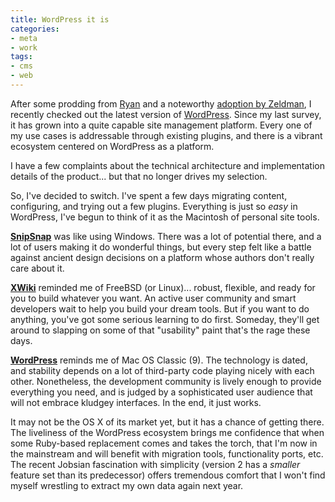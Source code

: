 ```yaml
---
title: WordPress it is
categories:
- meta
- work
tags:
- cms
- web
---
```


After some prodding from [Ryan][1] and a noteworthy [adoption by Zeldman][2], I recently checked out the latest version of [WordPress][3].  Since my last survey, it has grown into a quite capable site management platform.  Every one of my use cases is addressable through existing plugins, and there is a vibrant ecosystem centered on WordPress as a platform.

I have a few complaints about the technical architecture and implementation details of the product... but that no longer drives my selection.

So, I've decided to switch.  I've spent a few days migrating content, configuring, and trying out a few plugins.  Everything is just so _easy_ in WordPress, I've begun to think of it as the Macintosh of personal site tools.

[**SnipSnap**][4] was like using Windows.  There was a lot of potential there, and a lot of users making it do wonderful things, but every step felt like a battle against ancient design decisions on a platform whose authors don't really care about it.

[**XWiki**][5] reminded me of FreeBSD (or Linux)... robust, flexible, and ready for you to build whatever you want.  An active user community and smart developers wait to help you build your dream tools.  But if you want to do anything, you've got some serious learning to do first.  Someday, they'll get around to slapping on some of that "usability" paint that's the rage these days.

[**WordPress**][6] reminds me of Mac OS Classic (9).  The technology is dated, and stability depends on a lot of third-party code playing nicely with each other.  Nonetheless, the development community is lively enough to provide everything you need, and is judged by a sophisticated user audience that will not embrace kludgey interfaces.  In the end, it just works.

It may not be the OS X of its market yet, but it has a chance of getting there.  The liveliness of the WordPress ecosystem brings me confidence that when some Ruby-based replacement comes and takes the torch, that I'm now in the mainstream and will benefit with migration tools, functionality ports, etc.  The recent Jobsian fascination with simplicity (version 2 has a _smaller_ feature set than its predecessor) offers tremendous comfort that I won't find myself wrestling to extract my own data again next year.

   [1]: http://nopaper.net/
   [2]: http://www.zeldman.com/
   [3]: http://wordpress.org/
   [4]: http://snipsnap.org/
   [5]: http://www.xwiki.org/
   [6]: http://www.wordpress.org/

